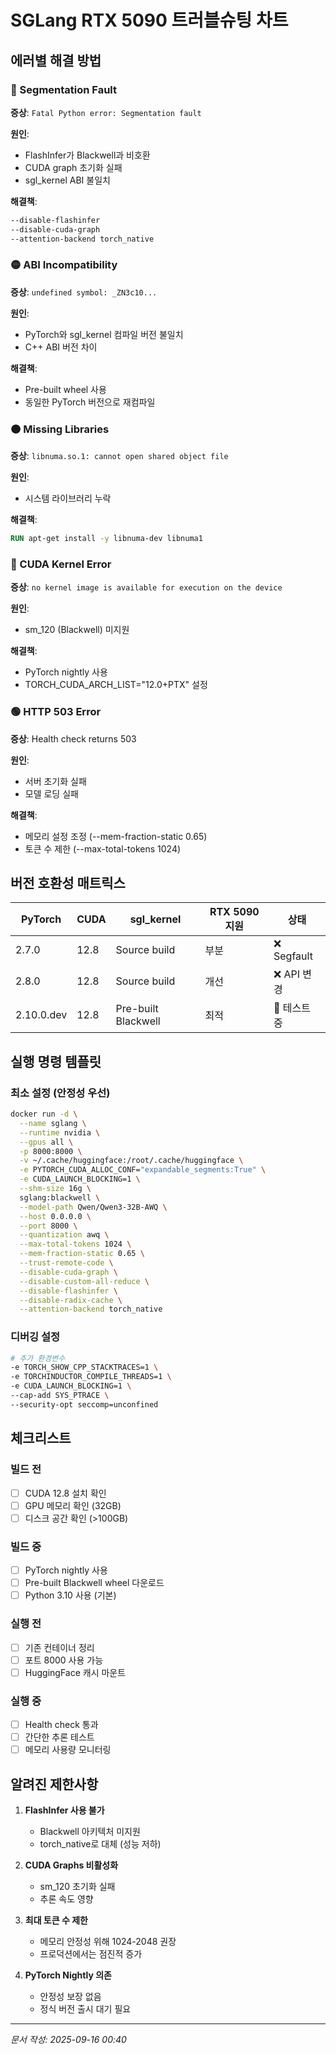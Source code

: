 # SGLang RTX 5090 트러블슈팅 차트

## 에러별 해결 방법

### 🔴 Segmentation Fault
**증상**: `Fatal Python error: Segmentation fault`

**원인**:
- FlashInfer가 Blackwell과 비호환
- CUDA graph 초기화 실패
- sgl_kernel ABI 불일치

**해결책**:
```bash
--disable-flashinfer
--disable-cuda-graph
--attention-backend torch_native
```

### 🟡 ABI Incompatibility
**증상**: `undefined symbol: _ZN3c10...`

**원인**:
- PyTorch와 sgl_kernel 컴파일 버전 불일치
- C++ ABI 버전 차이

**해결책**:
- Pre-built wheel 사용
- 동일한 PyTorch 버전으로 재컴파일

### 🟠 Missing Libraries
**증상**: `libnuma.so.1: cannot open shared object file`

**원인**:
- 시스템 라이브러리 누락

**해결책**:
```dockerfile
RUN apt-get install -y libnuma-dev libnuma1
```

### 🔵 CUDA Kernel Error
**증상**: `no kernel image is available for execution on the device`

**원인**:
- sm_120 (Blackwell) 미지원

**해결책**:
- PyTorch nightly 사용
- TORCH_CUDA_ARCH_LIST="12.0+PTX" 설정

### 🟢 HTTP 503 Error
**증상**: Health check returns 503

**원인**:
- 서버 초기화 실패
- 모델 로딩 실패

**해결책**:
- 메모리 설정 조정 (--mem-fraction-static 0.65)
- 토큰 수 제한 (--max-total-tokens 1024)

## 버전 호환성 매트릭스

| PyTorch | CUDA | sgl_kernel | RTX 5090 지원 | 상태 |
|---------|------|------------|--------------|------|
| 2.7.0 | 12.8 | Source build | 부분 | ❌ Segfault |
| 2.8.0 | 12.8 | Source build | 개선 | ❌ API 변경 |
| 2.10.0.dev | 12.8 | Pre-built Blackwell | 최적 | 🔄 테스트 중 |

## 실행 명령 템플릿

### 최소 설정 (안정성 우선)
```bash
docker run -d \
  --name sglang \
  --runtime nvidia \
  --gpus all \
  -p 8000:8000 \
  -v ~/.cache/huggingface:/root/.cache/huggingface \
  -e PYTORCH_CUDA_ALLOC_CONF="expandable_segments:True" \
  -e CUDA_LAUNCH_BLOCKING=1 \
  --shm-size 16g \
  sglang:blackwell \
  --model-path Qwen/Qwen3-32B-AWQ \
  --host 0.0.0.0 \
  --port 8000 \
  --quantization awq \
  --max-total-tokens 1024 \
  --mem-fraction-static 0.65 \
  --trust-remote-code \
  --disable-cuda-graph \
  --disable-custom-all-reduce \
  --disable-flashinfer \
  --disable-radix-cache \
  --attention-backend torch_native
```

### 디버깅 설정
```bash
# 추가 환경변수
-e TORCH_SHOW_CPP_STACKTRACES=1 \
-e TORCHINDUCTOR_COMPILE_THREADS=1 \
-e CUDA_LAUNCH_BLOCKING=1 \
--cap-add SYS_PTRACE \
--security-opt seccomp=unconfined
```

## 체크리스트

### 빌드 전
- [ ] CUDA 12.8 설치 확인
- [ ] GPU 메모리 확인 (32GB)
- [ ] 디스크 공간 확인 (>100GB)

### 빌드 중
- [ ] PyTorch nightly 사용
- [ ] Pre-built Blackwell wheel 다운로드
- [ ] Python 3.10 사용 (기본)

### 실행 전
- [ ] 기존 컨테이너 정리
- [ ] 포트 8000 사용 가능
- [ ] HuggingFace 캐시 마운트

### 실행 중
- [ ] Health check 통과
- [ ] 간단한 추론 테스트
- [ ] 메모리 사용량 모니터링

## 알려진 제한사항

1. **FlashInfer 사용 불가**
   - Blackwell 아키텍처 미지원
   - torch_native로 대체 (성능 저하)

2. **CUDA Graphs 비활성화**
   - sm_120 초기화 실패
   - 추론 속도 영향

3. **최대 토큰 수 제한**
   - 메모리 안정성 위해 1024-2048 권장
   - 프로덕션에서는 점진적 증가

4. **PyTorch Nightly 의존**
   - 안정성 보장 없음
   - 정식 버전 출시 대기 필요

---
*문서 작성: 2025-09-16 00:40*